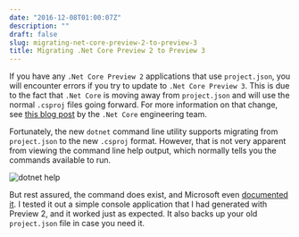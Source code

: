 ```yaml
---
date: "2016-12-08T01:00:07Z"
description: ""
draft: false
slug: migrating-net-core-preview-2-to-preview-3
title: Migrating .Net Core Preview 2 to Preview 3
---
```



If you have any `.Net Core Preview 2` applications that use `project.json`, you will encounter errors if you try to update to `.Net Core Preview 3`. This is due to the fact that `.Net Core` is moving away from `project.json` and will use the normal `.csproj` files going forward. For more information on that change, see [this blog post](https://blogs.msdn.microsoft.com/dotnet/2016/05/23/changes-to-project-json/) by the `.Net Core` engineering team.

Fortunately, the new `dotnet` command line utility supports migrating from `project.json` to the new `.csproj` format. However, that is not very apparent from viewing the command line help output, which normally tells you the commands available to run.

![dotnet help](https://static.codecisions.com/dotnet.png)

But rest assured, the command does exist, and Microsoft even [documented it](https://docs.microsoft.com/en-us/dotnet/articles/core/preview3/tools/dotnet-migrate). I tested it out a simple console application that I had generated with Preview 2, and it worked just as expected. It also backs up your old `project.json` file in case you need it.

